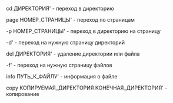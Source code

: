 cd ДИРЕКТОРИЯ' - переход в директорию

page НОМЕР_СТРАНИЦЫ' - переход по страницам

-p НОМЕР_СТРАНИЦЫ' - переход в директорию на страницу

-d' - переход на нужную страницу директорий

del ДИРЕКТОРИЯ' - удаление директории или файла

-f' - переход на нужную страницу файлов

info ПУТЬ_К_ФАЙЛУ' - информация о файле

copy КОПИРУЕМАЯ_ДИРЕКТОРИЯ КОНЕЧНАЯ_ДИРЕКТОРИЯ' - копирование
